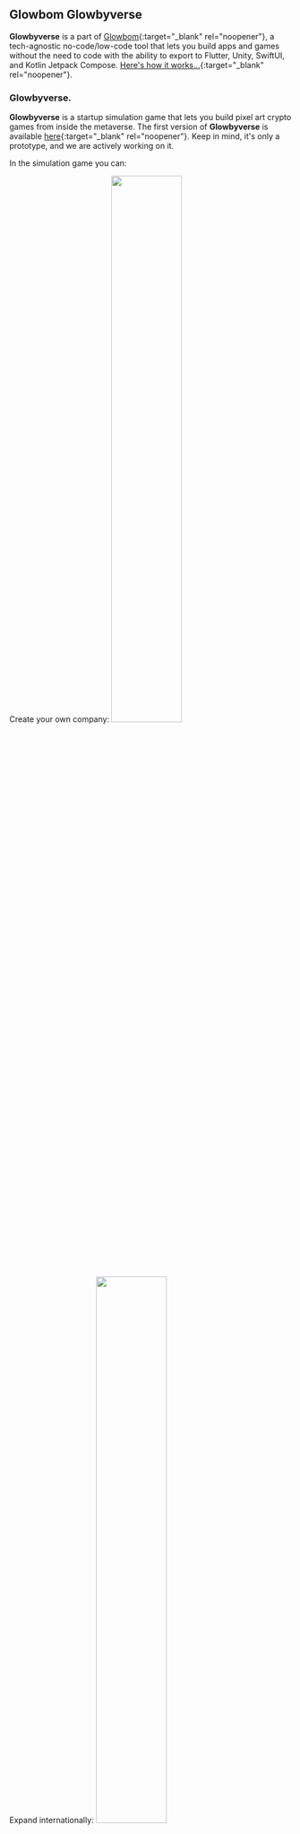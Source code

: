 ## Glowbom Glowbyverse

**Glowbyverse** is a part of [Glowbom](https://glowbom.com/){:target="_blank" rel="noopener"}, a tech-agnostic no-code/low-code tool that lets you build apps and games without the need to code with the ability to export to Flutter, Unity, SwiftUI, and Kotlin Jetpack Compose. [Here's how it works...](https://www.youtube.com/watch?v=nEnlP_f0jG4){:target="_blank" rel="noopener"}.
 
### Glowbyverse.

**Glowbyverse** is a startup simulation game that lets you build pixel art crypto games from inside the metaverse. The first version of **Glowbyverse** is available [here](https://glowbyverse.netlify.app/){:target="_blank" rel="noopener"}. Keep in mind, it's only a prototype, and we are actively working on it.

In the simulation game you can:

Create your own company:
<img src="https://user-images.githubusercontent.com/2455891/203458509-7a2b3fec-e9a5-477b-91e9-837bf3d2ec3d.png" width=50% height=50%>

Expand internationally:
<img src="https://user-images.githubusercontent.com/2455891/203458880-4b866c51-e82c-410c-adfc-aa0669bc3b48.png" width=50% height=50%>

Manage fundraising:
<img src="https://user-images.githubusercontent.com/2455891/203458967-81e6606a-3dd3-460a-aec3-752660b2aedf.png" width=50% height=50%>

Build crypto games from inside the simulation:

<img src="https://user-images.githubusercontent.com/2455891/203459339-6e268c67-a7d2-4218-89dc-e25cd13446f7.png" width=50% height=50%>

Here's [an example](https://www.youtube.com/watch?v=mBey-ND_D0A) of the pixel art crypto game that you'll be able to build. Keep in mind, it's only a prototype, and we are actively working on it. It's currently being integrated into Glowbyverse.

## Stay tuned

The project is in active development, and we're super excited to add more features and gaming mechanics soon.

## Feedback

If you have any questions or feedback, please let us know at **support@glowbom.com**.

